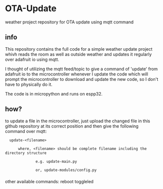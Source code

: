 # OTA-Update
weather project repository for OTA update using mqtt command

## info
This repository contains the full code for a simple weather update project whivh reads the room as well as outside weather and updates it regularly over adafruit io using mqtt.  

I thought of utilizing the mqtt feed/topic to give a command of 'update' from adafruit io to the microcontroller whenever I update the code which will prompt the microcontroller to download and update the new code, so I don't have to physically do it.  

The code is in micropython and runs on espp32.

## how?
to update a file in the microcontroller, just upload the changed file in this github repository at its correct position and then give the following command over mqtt:  

      update-<filename>  
      
          where, <filename> should be complete filename including the directory structure   
          
                  e.g. update-main.py  
                  
                  or, update-modules/config.py

###
other available commands:
	reboot
	toggleled
